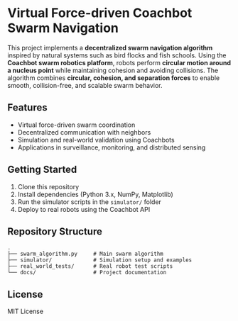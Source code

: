 # Virtual Force-driven Coachbot Swarm Navigation

This project implements a **decentralized swarm navigation algorithm** inspired by natural systems such as bird flocks and fish schools. Using the **Coachbot swarm robotics platform**, robots perform **circular motion around a nucleus point** while maintaining cohesion and avoiding collisions. The algorithm combines **circular, cohesion, and separation forces** to enable smooth, collision-free, and scalable swarm behavior.

## Features
- Virtual force-driven swarm coordination  
- Decentralized communication with neighbors  
- Simulation and real-world validation using Coachbots  
- Applications in surveillance, monitoring, and distributed sensing  

## Getting Started
1. Clone this repository  
2. Install dependencies (Python 3.x, NumPy, Matplotlib)  
3. Run the simulator scripts in the `simulator/` folder  
4. Deploy to real robots using the Coachbot API  

## Repository Structure
```
.
├── swarm_algorithm.py     # Main swarm algorithm
├── simulator/             # Simulation setup and examples
├── real_world_tests/      # Real robot test scripts
└── docs/                  # Project documentation
```

## License
MIT License
